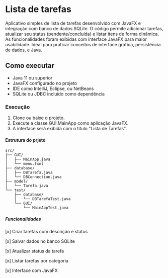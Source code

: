 # Lista de tarefas
Aplicativo simples de lista de tarefas desenvolvido com JavaFX e integração com banco de dados SQLite. 
O código permite adicionar tarefas, atualizar seu status (pendente/concluída) e listar itens de forma dinâmica.
As funcionalidades foram exibidas com interface JavaFX para maior usabilidade.
Ideal para praticar conceitos de interface gráfica, persistência de dados, e Java.


## Como executar
- Java 11 ou superior
- JavaFX configurado no projeto
- IDE como IntelliJ, Eclipse, ou NetBeans
- SQLite ou JDBC incluído como dependência

### Execução
1. Clone ou baixe o projeto.
2. Execute a classe GUI.MainApp como aplicação JavaFX.
3. A interface será exibida com o título "Lista de Tarefas".

#### Estrutura do prjeto
```
src/
├── GUI/             
│   ├── MainApp.java
│   └── menu.fxml
├── database/         
│   ├── DBTarefa.java
│   └── DBConnection.java
├── model/          
│   └── Tarefa.java
└── test/             
    ├── database/
    │   └── DBTarefaTest.java
    └── GUI/
        └── MainAppTest.java
```
    
##### Funcionalidades
[x] Criar tarefas com descrição e status

[x] Salvar dados no banco SQLite

[x] Atualizar status da tarefa

[x] Listar tarefas por categoria 

[x] Interface com JavaFX
